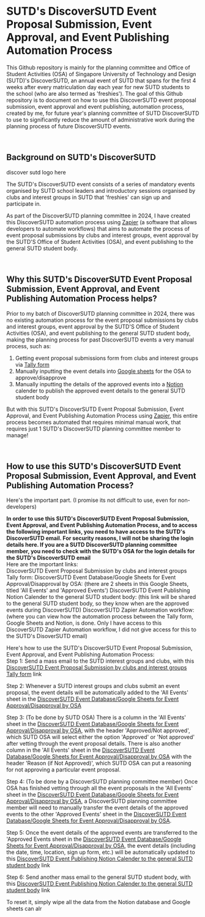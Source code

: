 # SUTD's DiscoverSUTD Event Proposal Submission, Event Approval, and Event Publishing Automation Process
This Github repository is mainly for the planning committee and Office of Student Activities (OSA) of Singapore University of Technology and Design (SUTD)'s DiscoverSUTD, an annual
event of SUTD that spans for the first 4 weeks after every matriculation day each year for new SUTD students to the school (who are also termed
as 'freshies'). The goal of this Github repository is to document on how to use this DiscoverSUTD event proposal submission, event approval and event
publishing, automation process, created by me, for future year's planning committee of SUTD DiscoverSUTD to use to significantly reduce the amount
of administrative work during the planning process of future DiscoverSUTD events.

<br>

## Background on SUTD's DiscoverSUTD

discover sutd logo here 

The SUTD's DiscoverSUTD event consists of a series of mandatory events organised by SUTD school leaders and introductory sessions organised by clubs and 
interest groups in SUTD that 'freshies' can sign up and participate in.

As part of the DiscoverSUTD planning committee in 2024, I have created this DiscoverSUTD automation process using [Zapier](https://zapier.com/) (a software
that allows developers to automate workflows) that aims to automate the process of event proposal submissions by clubs and interest groups, event approval 
by the SUTD'S Office of Student Activities (OSA), and event publishing to the general SUTD student body.

<br>

## Why this SUTD's DiscoverSUTD Event Proposal Submission, Event Approval, and Event Publishing Automation Process helps?
Prior to my batch of DiscoverSUTD planning committee in 2024, there was no existing automation process for the event proposal submissions by clubs and interest groups, event approval 
by the SUTD'S Office of Student Activities (OSA), and event publishing to the general SUTD student body, making the planning process for past DiscoverSUTD events a very manual process, such as:  
1. Getting event proposal submissions form from clubs and interest groups via [Tally form](https://tally.so/)
2. Manually inputting the event details into [Google sheets](https://workspace.google.com/intl/en_sg/products/sheets/) for the OSA to approve/disapprove
3. Manually inputting the details of the approved events into a [Notion](https://www.notion.so/) calender to publish the approved event details to the general SUTD student body

But with this SUTD's DiscoverSUTD Event Proposal Submission, Event Approval, and Event Publishing Automation Process using [Zapier](https://zapier.com/), this entire process becomes automated that requires minimal manual work, that requires just 1 SUTD's DiscoverSUTD planning committee member to manage!

<br>

## How to use this SUTD's DiscoverSUTD Event Proposal Submission, Event Approval, and Event Publishing Automation Process?
Here's the important part. (I promise its not difficult to use, even for non-developers)

**In order to use this SUTD's DiscoverSUTD Event Proposal Submission, Event Approval, and Event Publishing Automation Process, and to access the following important links, you need to have access to the SUTD's DiscoverSUTD email. For security reasons, I will not be sharing the login details here. If you are a SUTD DiscoverSUTD planning committee member, you need to check with the SUTD's OSA for the login details for the SUTD's DiscoverSUTD email**  
Here are the important links:  
DiscoverSUTD Event Proposal Submission by clubs and interest groups Tally form:
DiscoverSUTD Event Database/Google Sheets for Event Approval/Disapproval by OSA: (there are 2 sheets in this Google Sheets, titled 'All Events' and 'Approved Events')
DiscoverSUTD Event Publishing Notion Calender to the general SUTD student body:   (this link will be shared to the general SUTD student body, so they know when are the approved events during DiscoverSUTD)
DiscoverSUTD Zapier Automation workflow: (where you can view how the automation process between the Tally form, Google Sheets and Notion, is done. Only I have access to this DiscoverSUTD Zapier Automation workflow, I did not give access for this to the SUTD's DisoverSUTD email)


Here's how to use the SUTD's DiscoverSUTD Event Proposal Submission, Event Approval, and Event Publishing Automation Process:  
Step 1: Send a mass email to the SUTD interest groups and clubs, with this [DiscoverSUTD Event Proposal Submission by clubs and interest groups Tally form]() link  

Step 2: Whenever a SUTD interest groups and clubs submit an event proposal, the event details will be automatically added to the 'All Events' sheet in the [DiscoverSUTD Event Database/Google Sheets for Event Approval/Disapproval by OSA]()

Step 3: (To be done by SUTD OSA) There is a column in the 'All Events' sheet in the  [DiscoverSUTD Event Database/Google Sheets for Event Approval/Disapproval by OSA](), with the header 'Approved/Not approved', which SUTD OSA will select either the option 'Approved' or 'Not approved' after vetting through the event proposal details. There is also another column in the 'All Events' sheet in the [DiscoverSUTD Event Database/Google Sheets for Event Approval/Disapproval by OSA]() with the header 'Reason (if Not Approved)', which SUTD OSA can put a reasoning for not approving a particular event proposal.

Step 4: (To be done by a DiscoverSUTD planning committee member) Once OSA has finished vetting through all the event proposals in the 'All Events' sheet in the [DiscoverSUTD Event Database/Google Sheets for Event Approval/Disapproval by OSA](), a DiscoverSUTD planning committee member will need to manually transfer the event details of the approved events to the other 'Approved Events' sheet in the [DiscoverSUTD Event Database/Google Sheets for Event Approval/Disapproval by OSA]().

Step 5: Once the event details of the approved events are transferred to the 'Approved Events sheet in the [DiscoverSUTD Event Database/Google Sheets for Event Approval/Disapproval by OSA](), the event details (including the date, time, location, sign up form, etc.) will be automatically updated to this [DiscoverSUTD Event Publishing Notion Calender to the general SUTD student body]() link

Step 6: Send another mass email to the general SUTD student body, with this [DiscoverSUTD Event Publishing Notion Calender to the general SUTD student body]() link


To reset it, simply wipe all the data from the Notion database and Google sheets can alr
